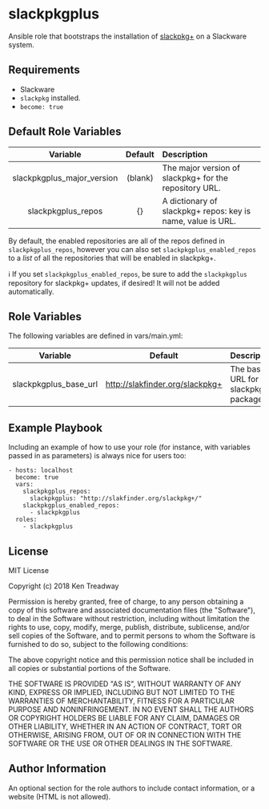 slackpkgplus
============

Ansible role that bootstraps the installation of [slackpkg+](http://www.slakfinder.org/slackpkg+.html) on a Slackware system.

Requirements
------------

* Slackware
* `slackpkg` installed.
* `become: true`

Default Role Variables
----------------------

| Variable                  | Default | Description                                                              |
|:-------------------------:|:-------:|:-------------------------------------------------------------------------|
|slackpkgplus_major_version | (blank) | The major version of slackpkg+ for the repository URL.                   |
|slackpkgplus_repos         | {}      | A dictionary of slackpkg+ repos: key is name, value is URL.              |

By default, the enabled repositories are all of the repos defined in `slackpkgplus_repos`, however you can also
set `slackpkgplus_enabled_repos` to a _list_ of all the repositories that will be enabled in slackpkg+.

:information_source: If you set `slackpkgplus_enabled_repos`, be sure to add the `slackpkgplus` repository for 
slackpkg+ updates, if desired!  It will not be added automatically.


Role Variables
--------------

The following variables are defined in vars/main.yml:

| Variable             | Default                         | Description                          |
|:--------------------:|:-------------------------------:|:-------------------------------------|
|slackpkgplus_base_url | http://slakfinder.org/slackpkg+ | The base URL for slackpkg+ packages. |


Example Playbook
----------------

Including an example of how to use your role (for instance, with variables passed in as parameters) is always nice for users too:

    - hosts: localhost
      become: true
      vars:
        slackpkgplus_repos:
          slackpkgplus: "http://slakfinder.org/slackpkg+/"
        slackpkgplus_enabled_repos:
          - slackpkgplus
      roles:
        - slackpkgplus

License
-------

MIT License

Copyright (c) 2018 Ken Treadway

Permission is hereby granted, free of charge, to any person obtaining a copy
of this software and associated documentation files (the "Software"), to deal
in the Software without restriction, including without limitation the rights
to use, copy, modify, merge, publish, distribute, sublicense, and/or sell
copies of the Software, and to permit persons to whom the Software is
furnished to do so, subject to the following conditions:

The above copyright notice and this permission notice shall be included in all
copies or substantial portions of the Software.

THE SOFTWARE IS PROVIDED "AS IS", WITHOUT WARRANTY OF ANY KIND, EXPRESS OR
IMPLIED, INCLUDING BUT NOT LIMITED TO THE WARRANTIES OF MERCHANTABILITY,
FITNESS FOR A PARTICULAR PURPOSE AND NONINFRINGEMENT. IN NO EVENT SHALL THE
AUTHORS OR COPYRIGHT HOLDERS BE LIABLE FOR ANY CLAIM, DAMAGES OR OTHER
LIABILITY, WHETHER IN AN ACTION OF CONTRACT, TORT OR OTHERWISE, ARISING FROM,
OUT OF OR IN CONNECTION WITH THE SOFTWARE OR THE USE OR OTHER DEALINGS IN THE
SOFTWARE.

Author Information
------------------

An optional section for the role authors to include contact information, or a website (HTML is not allowed).
